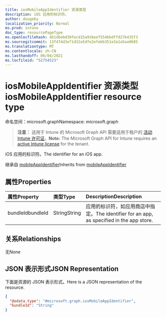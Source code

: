 ```yaml
---
title: iosMobileAppIdentifier 资源类型
description: iOS 应用的标识符。
author: dougeby
localization_priority: Normal
ms.prod: intune
doc_type: resourcePageType
ms.openlocfilehash: 4b1dbebd30fecd15a916eef554bbdffd27b435f3
ms.sourcegitcommit: 13f474d3e71d32a5dfe2efebb351e3a1a5aa9685
ms.translationtype: MT
ms.contentlocale: zh-CN
ms.lasthandoff: 06/04/2021
ms.locfileid: "52754523"
---
```

# <a name="iosmobileappidentifier-resource-type"></a><span data-ttu-id="41f97-103">iosMobileAppIdentifier 资源类型</span><span class="sxs-lookup"><span data-stu-id="41f97-103">iosMobileAppIdentifier resource type</span></span>

<span data-ttu-id="41f97-104">命名空间：microsoft.graph</span><span class="sxs-lookup"><span data-stu-id="41f97-104">Namespace: microsoft.graph</span></span>

> <span data-ttu-id="41f97-105">**注意：** 适用于 Intune 的 Microsoft Graph API 需要适用于租户的 [活动 Intune 许可证](https://go.microsoft.com/fwlink/?linkid=839381)。</span><span class="sxs-lookup"><span data-stu-id="41f97-105">**Note:** The Microsoft Graph API for Intune requires an [active Intune license](https://go.microsoft.com/fwlink/?linkid=839381) for the tenant.</span></span>

<span data-ttu-id="41f97-106">iOS 应用的标识符。</span><span class="sxs-lookup"><span data-stu-id="41f97-106">The identifier for an iOS app.</span></span>


<span data-ttu-id="41f97-107">继承自 [mobileAppIdentifier](../resources/intune-mam-mobileappidentifier.md)</span><span class="sxs-lookup"><span data-stu-id="41f97-107">Inherits from [mobileAppIdentifier](../resources/intune-mam-mobileappidentifier.md)</span></span>

## <a name="properties"></a><span data-ttu-id="41f97-108">属性</span><span class="sxs-lookup"><span data-stu-id="41f97-108">Properties</span></span>
|<span data-ttu-id="41f97-109">属性</span><span class="sxs-lookup"><span data-stu-id="41f97-109">Property</span></span>|<span data-ttu-id="41f97-110">类型</span><span class="sxs-lookup"><span data-stu-id="41f97-110">Type</span></span>|<span data-ttu-id="41f97-111">Description</span><span class="sxs-lookup"><span data-stu-id="41f97-111">Description</span></span>|
|:---|:---|:---|
|<span data-ttu-id="41f97-112">bundleId</span><span class="sxs-lookup"><span data-stu-id="41f97-112">bundleId</span></span>|<span data-ttu-id="41f97-113">String</span><span class="sxs-lookup"><span data-stu-id="41f97-113">String</span></span>|<span data-ttu-id="41f97-114">应用的标识符，如应用商店中指定。</span><span class="sxs-lookup"><span data-stu-id="41f97-114">The identifier for an app, as specified in the app store.</span></span>|

## <a name="relationships"></a><span data-ttu-id="41f97-115">关系</span><span class="sxs-lookup"><span data-stu-id="41f97-115">Relationships</span></span>
<span data-ttu-id="41f97-116">无</span><span class="sxs-lookup"><span data-stu-id="41f97-116">None</span></span>

## <a name="json-representation"></a><span data-ttu-id="41f97-117">JSON 表示形式</span><span class="sxs-lookup"><span data-stu-id="41f97-117">JSON Representation</span></span>
<span data-ttu-id="41f97-118">下面是资源的 JSON 表示形式。</span><span class="sxs-lookup"><span data-stu-id="41f97-118">Here is a JSON representation of the resource.</span></span>
<!-- {
  "blockType": "resource",
  "@odata.type": "microsoft.graph.iosMobileAppIdentifier"
}
-->
``` json
{
  "@odata.type": "#microsoft.graph.iosMobileAppIdentifier",
  "bundleId": "String"
}
```




